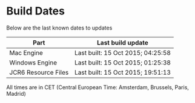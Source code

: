 # Build Dates

Below are the last known dates to updates

Part | Last build update
-----|-----
Mac Engine | Last built: 15 Oct 2015; 04:25:58
Windows Engine | Last built: 15 Oct 2015; 01:25:38
JCR6 Resource Files | Last built: 15 Oct 2015; 19:51:13
All times are in CET (Central European Time: Amsterdam, Brussels, Paris, Madrid)



